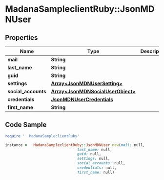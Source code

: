 #   MadanaSampleclientRuby::JsonMDNUser

## Properties

Name | Type | Description | Notes
------------ | ------------- | ------------- | -------------
**mail** | **String** |  | [optional] 
**last_name** | **String** |  | [optional] 
**guid** | **String** |  | [optional] 
**settings** | [**Array&lt;JsonMDNUserSetting&gt;**](JsonMDNUserSetting.md) |  | [optional] 
**social_accounts** | [**Array&lt;JsonMDNSocialUserObject&gt;**](JsonMDNSocialUserObject.md) |  | [optional] 
**credentials** | [**JsonMDNUserCredentials**](JsonMDNUserCredentials.md) |  | [optional] 
**first_name** | **String** |  | [optional] 

## Code Sample

```ruby
require '  MadanaSampleclientRuby'

instance =   MadanaSampleclientRuby::JsonMDNUser.new(mail: null,
                                 last_name: null,
                                 guid: null,
                                 settings: null,
                                 social_accounts: null,
                                 credentials: null,
                                 first_name: null)
```


